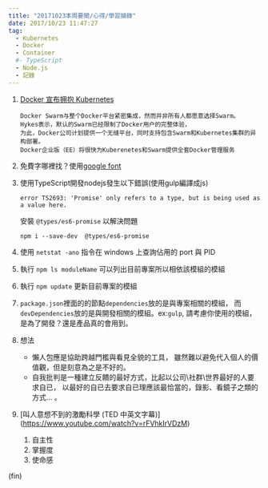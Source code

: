 ```yaml
---
title: "20171023本周要聞/心得/學習擷錄"
date: 2017/10/23 11:47:27
tag:
  - Kubernetes
  - Docker
  - Container
  #- TypeScript
  - Node.js
  - 記錄
---
```


1. [Docker 宣布拥抱 Kubernetes](https://mp.weixin.qq.com/s/n_Gnn5sJ0PkwhQhWUc0UeQ)

    ```text
    Docker Swarm与整个Docker平台紧密集成，然而并非所有人都愿意选择Swarm。 
    Hykes表示，默认的Swarm已经限制了Docker用户的完整体验，
    为此，Docker公司计划提供一个无缝平台，同时支持包含Swarm和Kubernetes集群的异构部署。
    Docker企业版（EE）将很快为Kuberenetes和Swarm提供全套Docker管理服务
    ```

2. 免費字哪裡找？使用[google font](https://fonts.google.com)

3. 使用TypeScript開發nodejs發生以下錯誤(使用gulp編譯成js)

    ```text
    error TS2693: 'Promise' only refers to a type, but is being used as a value here.
    ```

    安裝 `@types/es6-promise` 以解決問題

    ```shell
    npm i --save-dev  @types/es6-promise
    ```

4. 使用 `netstat -ano` 指令在 windows 上查詢佔用的 port 與 PID
5. 執行 `npm ls moduleName` 可以列出目前專案所以相依該模組的模組
6. 執行 `npm update` 更新目前專案的模組
7. `package.json`裡面的的節點`dependencies`放的是與專案相關的模組，
 而`devDependencies`放的是與開發相關的模組。ex:`gulp`,
  請考慮你使用的模組，是為了開發？還是產品真的會用到。
8. 想法

   - 懶人包應是協助跨越門檻與看見全貌的工具，
         雖然難以避免代入個人的價值觀，但是刻意為之是不好的。
   - 自我批判是一種建立反饋的最好方式，比起以公司\社群\世界最好的人要求自已，
         以最好的自已去要求自已理應該最恰當的，錄影、看鏡子之類的方式... 。

9. [叫人意想不到的激勵科學 (TED 中英文字幕)] (<https://www.youtube.com/watch?v=rFVhkIrVDzM>)

    1. 自主性
    2. 掌握度
    3. 使命感

(fin)
